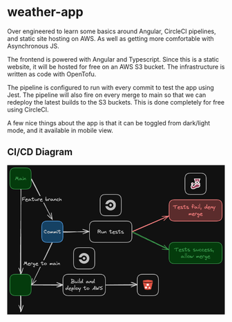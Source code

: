 # weather-app

Over engineered to learn some basics around Angular, CircleCI pipelines, and static site hosting on AWS. As well as getting more comfortable with Asynchronous JS.

The frontend is powered with Angular and Typescript. Since this is a static website, it will be hosted for free on an AWS S3 bucket. The infrastructure is written as code with OpenTofu.

The pipeline is configured to run with every commit to test the app using Jest. The pipeline will also fire on every merge to main so that we can redeploy the latest builds to the S3 buckets. This is done completely for free using CircleCI.

A few nice things about the app is that it can be toggled from dark/light mode, and it available in mobile view.

## CI/CD Diagram

![Pipeline Diagram](pipeline-workflow.png)

